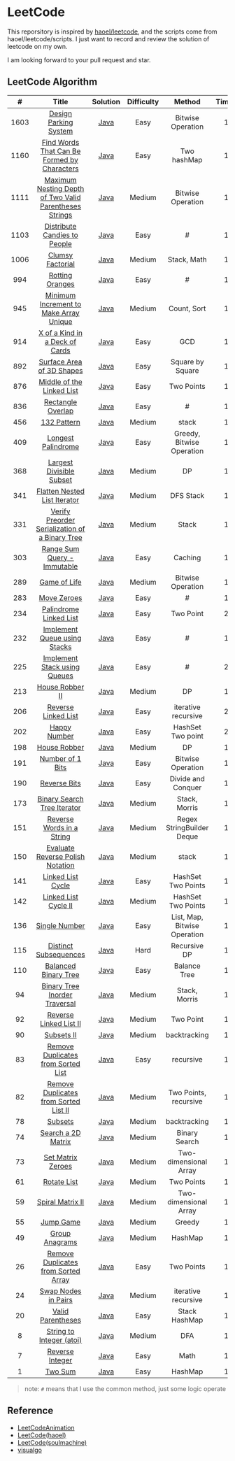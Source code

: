 # LeetCode

This reporsitory is inspired by [haoel/leetcode](<https://github.com/haoel/leetcode>), and the scripts come from haoel/leetcode/scripts. I just want to record and review the solution of leetcode on my own.

I am looking forward to your pull request and star.

## LeetCode Algorithm

| #    | Title                                                   | Solution | Difficulty | Method| Times |
| :----: | :-------------------------------------------------------: | :--------: | :----------: | :--------: | :----------: |
|1603|[Design Parking System](https://leetcode.com/problems/design-parking-system/) | [Java](./algorithms/java/DesignParkingSystem/ParkingSystem.java)|Easy|Bitwise Operation|1|
|1160|[Find Words That Can Be Formed by Characters](https://leetcode.com/problems/find-words-that-can-be-formed-by-characters/) | [Java](./algorithms/java/FindWordsThatCanBeFormedByCharacters/FindWordsThatCanBeFormedByCharacters.java)|Easy|Two hashMap|1|
|1111|[Maximum Nesting Depth of Two Valid Parentheses Strings](https://leetcode.com/problems/maximum-nesting-depth-of-two-valid-parentheses-strings/) | [Java](./algorithms/java/MaximumNestingDepthOfTwoValidParenthesesStrings/MaximumNestingDepthOfTwoValidParenthesesStrings.java)|Medium|Bitwise Operation|1|
|1103|[Distribute Candies to People](https://leetcode.com/problems/distribute-candies-to-people/) | [Java](./algorithms/java/DistributeCandiesToPeople/DistributeCandiesToPeople.java)|Easy|#|1|
|1006|[Clumsy Factorial](https://leetcode.com/problems/clumsy-factorial/) | [Java](./algorithms/java/ClumsyFactorial/ClumsyFactorial.java)|Medium|Stack, Math|1|
|994|[Rotting Oranges](https://leetcode.com/problems/rotting-oranges/) | [Java](./algorithms/java/RottingOranges/RottingOranges.java)|Easy|#|1|
|945|[Minimum Increment to Make Array Unique](https://leetcode.com/problems/minimum-increment-to-make-array-unique/) | [Java](./algorithms/java/MinimumIncrementToMakeArrayUnique/MinimumIncrementToMakeArrayUnique.java)|Medium|Count, Sort|1|
|914|[X of a Kind in a Deck of Cards](https://leetcode.com/problems/x-of-a-kind-in-a-deck-of-cards/) | [Java](./algorithms/java/XOfAKindInADeckOfCards/XOfAKindInADeckOfCards.java)|Easy|GCD|1|
|892|[Surface Area of 3D Shapes](https://leetcode.com/problems/surface-area-of-3d-shapes/) | [Java](./algorithms/java/SurfaceAreaOf3dShapes/SurfaceAreaOf3dShapes.java)|Easy|Square by Square|1|
|876|[Middle of the Linked List](https://leetcode.com/problems/middle-of-the-linked-list/) | [Java](./algorithms/java/MiddleOfTheLinkedList/MiddleOfTheLinkedList.java)|Easy|Two Points|1|
|836|[Rectangle Overlap](https://leetcode.com/problems/rectangle-overlap/) | [Java](./algorithms/java/RectangleOverlap/RectangleOverlap.java)|Easy|#|1|
|456|[132 Pattern](https://leetcode.com/problems/132-pattern/) | [Java](./algorithms/java/Pattern/Pattern.java)|Medium|stack|1|
|409|[Longest Palindrome](https://leetcode.com/problems/longest-palindrome/) | [Java](./algorithms/java/LongestPalindrome/LongestPalindrome.java)|Easy|Greedy, Bitwise Operation|1|
|368|[Largest Divisible Subset](https://leetcode.com/problems/largest-divisible-subset/) | [Java](./algorithms/java/LargestDivisibleSubset/LargestDivisibleSubset.java)|Medium|DP|1|
|341|[Flatten Nested List Iterator](https://leetcode.com/problems/flatten-nested-list-iterator/) | [Java](./algorithms/java/FlattenNestedListIterator/NestedIterator.java)|Medium|DFS Stack|1|
|331|[Verify Preorder Serialization of a Binary Tree](https://leetcode.com/problems/verify-preorder-serialization-of-a-binary-tree/) | [Java](./algorithms/java/IsValidSerialization/IisValidSerialization.java)|Medium|Stack|1|
|303|[Range Sum Query - Immutable](https://leetcode.com/problems/range-sum-query-immutable/) | [Java](./algorithms/java/RangeSumQueryImmutable/NumArray.java)|Easy|Caching|1|
|289|[Game of Life](https://leetcode.com/problems/game-of-life/) | [Java](./algorithms/java/GameOfLife/GameOfLife.java)|Medium|Bitwise Operation|1|
|283|[Move Zeroes](https://leetcode.com/problems/move-../zeroes/) | [Java](./algorithms/java/MoveZeroes/MoveZeroes.java)|Easy|#|1|
|234|[Palindrome Linked List](https://leetcode.com/problems/palindrome-linked-list/) | [Java](./algorithms/java/PalindromeLinkedList/PalindromeLinkedList.java)|Easy|Two Point|2|
|232|[Implement Queue using Stacks](https://leetcode.com/problems/implement-queue-using-stacks/) | [Java](./algorithms/java/ImplementQueueUsingStacks/ImplementQueueUsingStacks.java)|Easy|#|1|
|225|[Implement Stack using Queues](https://leetcode.com/problems/implement-stack-using-queues/) | [Java](./algorithms/java/ImplementStackUsingQueues/ImplementStackUsingQueues.java)|Easy|#|2|
|213|[House Robber II](https://leetcode.com/problems/house-robber-ii/) | [Java](./algorithms/java/HouseRobberIi/HouseRobberIi.java)|Medium|DP|1|
|206|[Reverse Linked List](https://leetcode.com/problems/reverse-linked-list/) | [Java](./algorithms/java/ReverseLinkedList/ReverseLinkedList.java)|Easy|iterative recursive|2|
|202|[Happy Number](https://leetcode.com/problems/happy-number/solution/kuai-le-shu-by-leetcode/) | [Java](./algorithms/java/HappyNumber/HappyNumber.java)|Easy|HashSet Two point|2|
|198|[House Robber](https://leetcode.com/problems/house-robber/) | [Java](./algorithms/java/HouseRobber/HouseRobber.java)|Medium|DP|1|
|191|[Number of 1 Bits](https://leetcode.com/problems/number-of-1-bits/) | [Java](./algorithms/java/NumberOf1Bits/NumberOf1Bits.java)|Easy|Bitwise Operation|1|
|190|[Reverse Bits](https://leetcode.com/problems/reverse-bits/) | [Java](./algorithms/java/ReverseBits/ReverseBits.java)|Easy|Divide and Conquer|1|
|173|[Binary Search Tree Iterator](https://leetcode.com/problems/binary-search-tree-iterator/) | [Java](./algorithms/java/BinarySearchTreeIterator/BSTIterator.java)|Medium|Stack, Morris|1|
|151|[Reverse Words in a String](https://leetcode.com/problems/reverse-words-in-a-string/) | [Java](./algorithms/java/ReverseWordsInAString/ReverseWordsInAString.java)|Medium|Regex StringBuilder Deque|1|
|150|[Evaluate Reverse Polish Notation](https://leetcode.com/problems/evaluate-reverse-polish-notation/) | [Java](./algorithms/java/EvaluateReversePolishNotation/EvaluateReversePolishNotation.java)|Medium|stack|1|
|141|[Linked List Cycle](https://leetcode.com/problems/linked-list-cycle) | [Java](./algorithms/java/LinkedListCycle/LinkedListCycle.java)|Easy|HashSet Two Points|1|
|142|[Linked List Cycle II](https://leetcode.com/problems/linked-list-cycle-ii/) | [Java](./algorithms/java/LinkedListCycleIi/LinkedListCycleIi.java)|Medium|HashSet Two Points|1|
|136|[Single Number](https://leetcode.com/problems/single-number/) | [Java](./algorithms/java/SingleNumber/SingleNumber.java)|Easy|List, Map, Bitwise Operation|1|
|115|[Distinct Subsequences](https://leetcode.com/problems/distinct-subsequences/) | [Java](./algorithms/java/DistinctSubsequences/DistinctSubsequences.java)|Hard|Recursive DP|1|
|110|[Balanced Binary Tree](https://leetcode.com/problems/balanced-binary-tree/) | [Java](./algorithms/java/BalancedBinaryTree/BalancedBinaryTree.java)|Easy|Balance Tree|1|
|94|[Binary Tree Inorder Traversal](https://leetcode.com/problems/binary-tree-inorder-traversal/) | [Java](./algorithms/java/BinaryTreeInorderTraversal/BinaryTreeInorderTraversal.java)|Medium|Stack, Morris|1|
|92|[Reverse Linked List II](https://leetcode.com/problems/reverse-linked-list-ii/) | [Java](./algorithms/java/ReverseLinkedListII/ReverseLinkedListII.java)|Medium|Two Point|1|
|90|[Subsets II](https://leetcode.com/problems/subsets-ii/) | [Java](./algorithms/java/SubsetsIi/SubsetsIi.java)|Medium|backtracking|1|
|83|[Remove Duplicates from Sorted List](https://leetcode.com/problems/remove-duplicates-from-sorted-list/) | [Java](./algorithms/java/RemoveDuplicatesFromSortedList/RemoveDuplicatesFromSortedList.java)|Easy|recursive|1|
|82|[Remove Duplicates from Sorted List II](https://leetcode.com/problems/remove-duplicates-from-sorted-list-ii/) | [Java](./algorithms/java/RemoveDuplicatesFromSortedListIi/RemoveDuplicatesFromSortedListIi.java)|Medium|Two Points, recursive|1|
|78|[Subsets](https://leetcode.com/problems/subsets/) | [Java](./algorithms/java/Subsets/Subsets.java)|Medium|backtracking|1|
|74|[Search a 2D Matrix](https://leetcode.com/problems/search-a-2d-matrix/) | [Java](./algorithms/java/SearchA2dMatrix/SearchA2dMatrix.java)|Medium|Binary Search|1|
|73|[Set Matrix Zeroes](https://leetcode.com/problems/set-matrix-zeroes/) | [Java](./algorithms/java/SetMatrixZeroes/SetMatrixZeroes.java)|Medium|Two-dimensional Array|1|
|61|[Rotate List](https://leetcode.com/problems/rotate-list/) | [Java](./algorithms/java/RotateList/RotateList.java)|Medium|Two Points|1|
|59|[Spiral Matrix II](https://leetcode.com/problems/spiral-matrix-ii/) | [Java](./algorithms/java/SpiralMatrix2/SpiralMatrixii.java)|Medium|Two-dimensional Array|1|
|55|[Jump Game](https://leetcode.com/problems/jump-game/) | [Java](./algorithms/java/JumpGame/JumpGame.java)|Medium|Greedy|1|
|49|[Group Anagrams](https://leetcode.com/problems/group-anagrams/) | [Java](./algorithms/java/GroupAnagrams/GroupAnagrams.java)|Medium|HashMap|1|
|26|[Remove Duplicates from Sorted Array](https://leetcode.com/problems/remove-duplicates-from-sorted-array/) | [Java](./algorithms/java/RemoveDuplicatesFromSortedArray/RemoveDuplicatesFromSortedArray.java)|Easy|Two Points|1|
|24|[Swap Nodes in Pairs](https://leetcode.com/problems/swap-nodes-in-pairs/) | [Java](./algorithms/java/SwapNodesInPairs/SwapNodesInPairs.java)|Medium|iterative recursive|1|
|20|[Valid Parentheses](https://leetcode.com/problems/valid-parentheses/) | [Java](./algorithms/java/ValidParentheses/ValidParentheses.java)|Easy|Stack HashMap|1|
|8|[String to Integer (atoi)](https://leetcode.com/problems/string-to-integer-atoi/) | [Java](./algorithms/java/StringToIntegerAtoi/StringToIntegerAtoi.java)|Medium|DFA|1|
|7|[Reverse Integer](https://leetcode.com/problems/reverse-integer/) | [Java](./algorithms/java/ReverseInteger/ReverseInteger.java)|Easy|Math|1|
|1|[Two Sum](https://leetcode.com/problems/two-sum/) | [Java](./algorithms/java/TwoSum/TwoSum.java)|Easy|HashMap|1|

> note: `#` means that I use the common method, just some logic operate

##  Reference

- [LeetCodeAnimation](https://github.com/MisterBooo/LeetCodeAnimation)
- [LeetCode(haoel)](https://github.com/haoel/leetcode)
- [LeetCode(soulmachine)](https://github.com/soulmachine/leetcode)
- [visualgo](https://visualgo.net)
